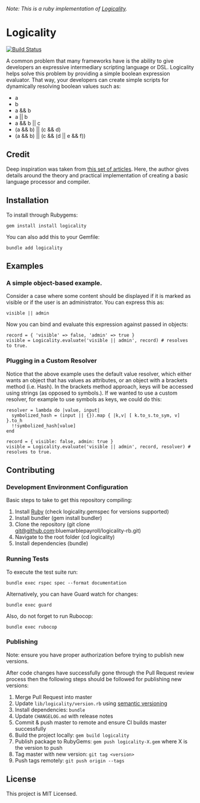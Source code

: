 *Note: This is a ruby implementation of [Logicality](https://github.com/bluemarblepayroll/logicality).*

# Logicality

[![Build Status](https://travis-ci.org/bluemarblepayroll/logicality-rb.svg?branch=master)](https://travis-ci.org/bluemarblepayroll/logicality-rb)

A common problem that many frameworks have is the ability to give developers an expressive
intermediary scripting language or DSL. Logicality helps solve this problem by providing a simple
boolean expression evaluator.  That way, your developers can create simple scripts for dynamically
resolving boolean values such as:

* a
* b
* a && b
* a || b
* a && b || c
* (a && b) || (c && d)
* (a && b) || (c && (d || e && f))

## Credit

Deep inspiration was taken from [this set of articles](https://ruslanspivak.com/lsbasi-part7/).
Here, the author gives details around the theory and practical implementation of creating a basic
language processor and compiler.

## Installation

To install through Rubygems:

````
gem install install logicality
````

You can also add this to your Gemfile:

````
bundle add logicality
````

## Examples

### A simple object-based example.

Consider a case where some content should be displayed if it is marked as visible or if the user is an administrator. You can express this as:

````
visible || admin
````

Now you can bind and evaluate this expression against passed in objects:

````
record = { 'visible' => false, 'admin' => true }
visible = Logicality.evaluate('visible || admin', record) # resolves to true.
````

### Plugging in a Custom Resolver

Notice that the above example uses the default value resolver, which either wants an object that has values as attributes, or an object with a brackets method (i.e. Hash).  In the brackets method approach, keys will be accessed using strings (as opposed to symbols.).  If we wanted to use a custom resolver, for example to use symbols as keys, we could do this:

````
resolver = lambda do |value, input|
  symbolized_hash = (input || {}).map { |k,v| [ k.to_s.to_sym, v] }.to_h
  !!symbolized_hash[value]
end

record = { visible: false, admin: true }
visible = Logicality.evaluate('visible || admin', record, resolver) # resolves to true.
````

## Contributing

### Development Environment Configuration

Basic steps to take to get this repository compiling:

1. Install [Ruby](https://www.ruby-lang.org/en/documentation/installation/) (check logicality.gemspec for versions supported)
2. Install bundler (gem install bundler)
3. Clone the repository (git clone git@github.com:bluemarblepayroll/logicality-rb.git)
4. Navigate to the root folder (cd logicality)
5. Install dependencies (bundle)

### Running Tests

To execute the test suite run:

````
bundle exec rspec spec --format documentation
````

Alternatively, you can have Guard watch for changes:

````
bundle exec guard
````

Also, do not forget to run Rubocop:

````
bundle exec rubocop
````

### Publishing

Note: ensure you have proper authorization before trying to publish new versions.

After code changes have successfully gone through the Pull Request review process then the following steps should be followed for publishing new versions:

1. Merge Pull Request into master
2. Update ```lib/logicality/version.rb``` using [semantic versioning](https://semver.org/)
3. Install dependencies: ```bundle```
4. Update ```CHANGELOG.md``` with release notes
5. Commit & push master to remote and ensure CI builds master successfully
6. Build the project locally: `gem build logicality`
7. Publish package to RubyGems: `gem push logicality-X.gem` where X is the version to push
8. Tag master with new version: `git tag <version>`
9. Push tags remotely: `git push origin --tags`

## License

This project is MIT Licensed.
